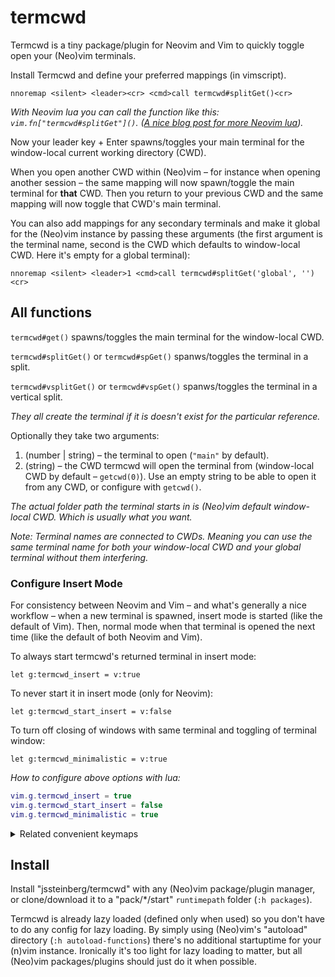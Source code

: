 # termcwd

Termcwd is a tiny package/plugin for Neovim and Vim to quickly toggle open your (Neo)vim terminals.

Install Termcwd and define your preferred mappings (in vimscript).

```vim
nnoremap <silent> <leader><cr> <cmd>call termcwd#splitGet()<cr>
```

*With Neovim lua you can call the function like this: `vim.fn["termcwd#splitGet"]()`. ([A nice blog post for more Neovim lua](//vonheikemen.github.io/devlog/tools/configuring-neovim-using-lua)).*

Now your leader key + Enter spawns/toggles your main terminal for the window-local current working directory (CWD).

When you open another CWD within (Neo)vim – for instance when opening another session – the same mapping will now spawn/toggle the main terminal for **that** CWD. Then you return to your previous CWD and the same mapping will now toggle that CWD's main terminal.

You can also add mappings for any secondary terminals and make it global for the (Neo)vim instance by passing these arguments (the first argument is the terminal name, second is the CWD which defaults to window-local CWD. Here it's empty for a global terminal):

```vim
nnoremap <silent> <leader>1 <cmd>call termcwd#splitGet('global', '')<cr>
```

## All functions

`termcwd#get()` spawns/toggles the main terminal for the window-local CWD.

`termcwd#splitGet()` or `termcwd#spGet()` spanws/toggles the terminal in a split.

`termcwd#vsplitGet()` or `termcwd#vspGet()` spanws/toggles the terminal in a vertical split.

*They all create the terminal if it is doesn't exist for the particular reference.*

Optionally they take two arguments:

1. (number | string) – the terminal to open (`"main"` by default).
2. (string) – the CWD termcwd will open the terminal from (window-local CWD by default – `getcwd(0)`). Use an empty string to be able to open it from any CWD, or configure with `getcwd()`.

*The actual folder path the terminal starts in is (Neo)vim default window-local CWD. Which is usually what you want.*

*Note: Terminal names are connected to CWDs. Meaning you can use the same terminal name for both your window-local CWD and your global terminal without them interfering.*

### Configure Insert Mode

For consistency between Neovim and Vim – and what's generally a nice workflow – when a new terminal is spawned, insert mode is started (like the default of Vim). Then, normal mode when that terminal is opened the next time (like the default of both Neovim and Vim).

To always start termcwd's returned terminal in insert mode:

```vim
let g:termcwd_insert = v:true
```

To never start it in insert mode (only for Neovim):

```vim
let g:termcwd_start_insert = v:false
```

To turn off closing of windows with same terminal and toggling of terminal window:

```vim
let g:termcwd_minimalistic = v:true
```

*How to configure above options with lua:*

```lua
vim.g.termcwd_insert = true
vim.g.termcwd_start_insert = false
vim.g.termcwd_minimalistic = true
```

<details>
<summary>Related convenient keymaps</summary>

Keymap to leave insert mode in terminal – below `jk` gets you to normal mode:

```vim
" For Neovim
tnoremap jk <c-\><c-n>
" For Vim
tnoremap jk <c-w>N
```

`<leader>c` hides current window or quit if last window:

```vim
nnoremap <silent> <leader>c :exe "try\n hide\n catch\n q\n endtry"<cr>
```

`<leader>C` closes tab or quits all if last tab:

```vim
nn <silent> <leader>C <cmd>exe "try\n tabclose\n catch\n qa\n endtry"<cr>
```

</details>

## Install

Install "jssteinberg/termcwd" with any (Neo)vim package/plugin manager, or clone/download it to a "pack/\*/start" `runtimepath` folder (`:h packages`).

Termcwd is already lazy loaded (defined only when used) so you don't have to do any config for lazy loading. By simply using (Neo)vim's "autoload" directory (`:h autoload-functions`) there's no additional startuptime for your (n)vim instance. Ironically it's too light for lazy loading to matter,
but all (Neo)vim packages/plugins should just do it when possible.
